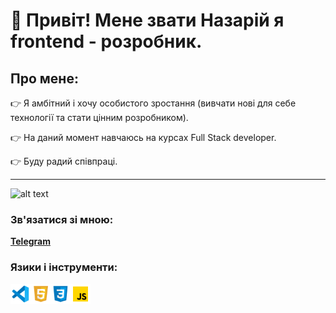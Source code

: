 # :wave: Привіт! Мене звати Назарій я frontend - розробник.
## Про мене:
:point_right:  Я амбітний і хочу особистого зростання (вивчати нові для себе технології та стати цінним розробником).

:point_right: На даний момент навчаюсь на курсах Full Stack developer.

:point_right: Буду радий співпраці.

___

![alt text](https://raw.githubusercontent.com/saadeghi/saadeghi/master/dino.gif )

### Зв'язатися зі мною:
[**Telegram**](https://t.me/Nazarii0504)




### Язики і інструменти:
 <img align="left" width="32px" src="./icon/icons8-visual-studio-code-2019.svg" alt="vs-code">
<img align="left" width="32px" src="./icon/icons8-html-5.svg" alt="html">
 <img align="left" width="32px" src="./icon/icons8-css3.svg" alt="css3">
  <img align="left" width="32px" src="./icon/icons8-javascript.svg" alt="javascript">

